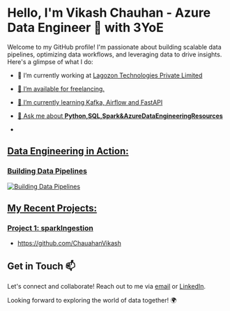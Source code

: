 # Hello, I'm Vikash Chauhan - Azure Data Engineer 🚀 with 3YoE

Welcome to my GitHub profile! I'm passionate about building scalable data pipelines, optimizing data workflows, and leveraging data to drive insights. Here's a glimpse of what I do:

- 🔭 I’m currently working at <a href="https://phoenix.tech/griffyn/" target="blank">Lagozon Technologies Private Limited

- 🤝 I’m available for freelancing.

- 🌱 I’m currently learning Kafka, Airflow and FastAPI

- 💬 Ask me about **Python,SQL,Spark&AzureDataEngineeringResources**
- 

## Data Engineering in Action:

### Building Data Pipelines
![Building Data Pipelines](https://media.giphy.com/media/ZVik7pBtu9dNS/giphy.gif)

## My Recent Projects:

### Project 1: sparkIngestion
- https://github.com/ChauahanVikash

## Get in Touch 📫

Let's connect and collaborate! Reach out to me via [email](mailto:vikashch1998@gmail.com) or [LinkedIn](https://www.linkedin.com/in/vikashch1998).

Looking forward to exploring the world of data together! 🌍
